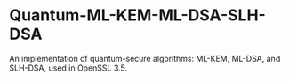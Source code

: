 # Quantum-ML-KEM-ML-DSA-SLH-DSA
An implementation of quantum-secure algorithms: ML-KEM, ML-DSA, and SLH-DSA, used in OpenSSL 3.5.
